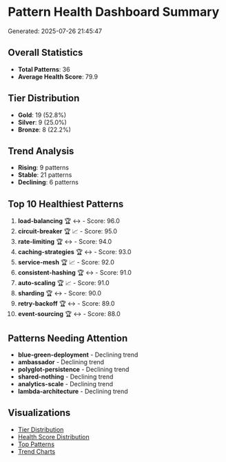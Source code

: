 # Pattern Health Dashboard Summary
Generated: 2025-07-26 21:45:47

## Overall Statistics
- **Total Patterns**: 36
- **Average Health Score**: 79.9

## Tier Distribution
- **Gold**: 19 (52.8%)
- **Silver**: 9 (25.0%)
- **Bronze**: 8 (22.2%)

## Trend Analysis
- **Rising**: 9 patterns
- **Stable**: 21 patterns
- **Declining**: 6 patterns

## Top 10 Healthiest Patterns

1. **load-balancing** 🏆 ↔️ - Score: 96.0
2. **circuit-breaker** 🏆 📈 - Score: 95.0
3. **rate-limiting** 🏆 ↔️ - Score: 94.0
4. **caching-strategies** 🏆 ↔️ - Score: 93.0
5. **service-mesh** 🏆 📈 - Score: 92.0
6. **consistent-hashing** 🏆 ↔️ - Score: 91.0
7. **auto-scaling** 🏆 📈 - Score: 91.0
8. **sharding** 🏆 ↔️ - Score: 90.0
9. **retry-backoff** 🏆 ↔️ - Score: 89.0
10. **event-sourcing** 🏆 ↔️ - Score: 88.0

## Patterns Needing Attention

- **blue-green-deployment** - Declining trend
- **ambassador** - Declining trend
- **polyglot-persistence** - Declining trend
- **shared-nothing** - Declining trend
- **analytics-scale** - Declining trend
- **lambda-architecture** - Declining trend

## Visualizations
- [Tier Distribution](tier_distribution.png)
- [Health Score Distribution](health_histogram.png)
- [Top Patterns](top_patterns.png)
- [Trend Charts](trends/)
